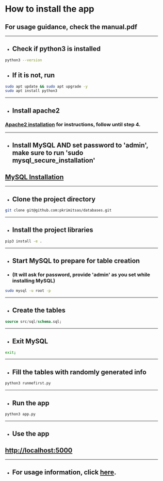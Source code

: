 # **How to install the app**
## **For usage guidance, check the manual.pdf**

___
- ## Check if python3 is installed

```bash
python3 --version
```

- ## If it is not, run 

```bash
sudo apt update && sudo apt upgrade -y
sudo apt install python3
```
___
- ## Install apache2

 ###  [Apache2 installation](https://www.digitalocean.com/community/tutorials/how-to-install-the-apache-web-server-on-ubuntu-18-04) for instructions, follow until step 4.

___

- ## Install MySQL AND set password to 'admin', make sure to run 'sudo mysql_secure_installation'

## [MySQL Installation](https://learnubuntu.com/install-mysql/)
___

- ## Clone the project directory

```bash
git clone git@github.com:pkrimitsas/databases.git
```

___

- ## Install the project libraries

```bash
pip3 install -e .
```

___

- ## Start MySQL to prepare for table creation
- ### (It will ask for password, provide 'admin' as you set while installing MySQL)

```bash
sudo mysql -u root -p
```

___

- ## Create the tables

```sql
source src/sql/schema.sql;
```

___

- ## Exit MySQL

```bash
exit;
```

___

- ## Fill the tables with randomly generated info

```bash
python3 runmefirst.py
```

___

- ## Run the app
```bash
python3 app.py
```

___

- ## Use the app

## [http://localhost:5000](http://localhost:5000/)

___

- ## For usage information, click [here](https://github.com/pkrimitsas/databases/blob/master/manual/manual.pdf).